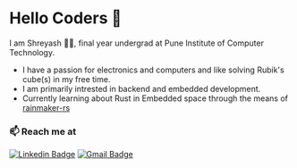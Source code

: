 # Hello Coders 👋
I am Shreyash 👦🏻, final year undergrad at Pune Institute of Computer Technology.
- I have a passion for electronics and computers and like solving  Rubik's cube(s) in my free time.
- I am primarily intrested in backend and embedded development. 
- Currently learning about Rust in Embedded space through the means of [rainmaker-rs](https://github.com/rainmaker-rs/rainmaker)

### 📫 Reach me at
[![Linkedin Badge](https://img.shields.io/badge/-LinkedIn-blue?style=flat-square&logo=Linkedin&logoColor=white&link=https://www.linkedin.com/in/shreyash-bubane-6109a822b/)](https://www.linkedin.com/in/shreyash-bubane-6109a822b/?trk=public_profile_browsemap&originalSubdomain=in)
[![Gmail Badge](https://img.shields.io/badge/-bubaneshreyash3@gmail.com-c14438?style=flat-square&logo=Gmail&logoColor=white&link=mailto:bubaneshreyash3@gmail.com)](mailto:bubaneshreyash3@gmail.com)
